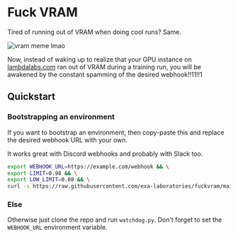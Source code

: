 # Fuck VRAM
Tired of running out of VRAM when doing cool runs? Same.

![vram meme lmao](https://github.com/exa-laboratories/fuckvram/assets/38406360/935a3914-5202-471f-883c-c11d85b2d9f8)

Now, instead of waking up to realize that your GPU instance on [lambdalabs.com](https://lambdalabs.com) ran out of VRAM during a training run, you will be awakened by the constant spamming of the desired webhook!!11!!1

## Quickstart
### Bootstrapping an environment
If you want to bootstrap an environment, then copy-paste this and replace the desired webhook URL with your own.

It works great with Discord webhooks and probably with Slack too.
```sh
export WEBHOOK_URL=https://example.com/webhook && \
export LIMIT=0.98 && \
export LOW_LIMIT=0.08 && \
curl -s https://raw.githubusercontent.com/exa-laboratories/fuckvram/main/bootstrap.sh | bash
```
### Else
Otherwise just clone the repo and run `watchdog.py`. Don't forget to set the `WEBHOOK_URL` environment variable.
